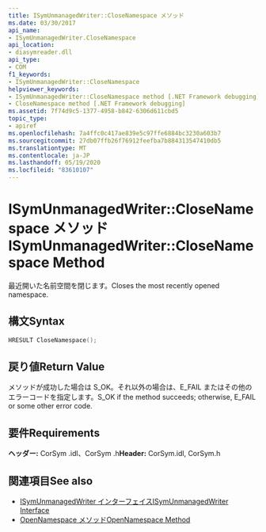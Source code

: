 ```yaml
---
title: ISymUnmanagedWriter::CloseNamespace メソッド
ms.date: 03/30/2017
api_name:
- ISymUnmanagedWriter.CloseNamespace
api_location:
- diasymreader.dll
api_type:
- COM
f1_keywords:
- ISymUnmanagedWriter::CloseNamespace
helpviewer_keywords:
- ISymUnmanagedWriter::CloseNamespace method [.NET Framework debugging]
- CloseNamespace method [.NET Framework debugging]
ms.assetid: 7f74d9c5-1377-4958-b842-6306d611cbd5
topic_type:
- apiref
ms.openlocfilehash: 7a4ffc0c417ae839e5c97ffe6884bc3230a603b7
ms.sourcegitcommit: 27db07ffb26f76912feefba7b884313547410db5
ms.translationtype: MT
ms.contentlocale: ja-JP
ms.lasthandoff: 05/19/2020
ms.locfileid: "83610107"
---
```

# <a name="isymunmanagedwriterclosenamespace-method"></a><span data-ttu-id="33346-102">ISymUnmanagedWriter::CloseNamespace メソッド</span><span class="sxs-lookup"><span data-stu-id="33346-102">ISymUnmanagedWriter::CloseNamespace Method</span></span>
<span data-ttu-id="33346-103">最近開いた名前空間を閉じます。</span><span class="sxs-lookup"><span data-stu-id="33346-103">Closes the most recently opened namespace.</span></span>  
  
## <a name="syntax"></a><span data-ttu-id="33346-104">構文</span><span class="sxs-lookup"><span data-stu-id="33346-104">Syntax</span></span>  
  
```cpp  
HRESULT CloseNamespace();  
```  
  
## <a name="return-value"></a><span data-ttu-id="33346-105">戻り値</span><span class="sxs-lookup"><span data-stu-id="33346-105">Return Value</span></span>  
 <span data-ttu-id="33346-106">メソッドが成功した場合は S_OK。それ以外の場合は、E_FAIL またはその他のエラーコードを指定します。</span><span class="sxs-lookup"><span data-stu-id="33346-106">S_OK if the method succeeds; otherwise, E_FAIL or some other error code.</span></span>  
  
## <a name="requirements"></a><span data-ttu-id="33346-107">要件</span><span class="sxs-lookup"><span data-stu-id="33346-107">Requirements</span></span>  
 <span data-ttu-id="33346-108">**ヘッダー:** CorSym .idl、CorSym .h</span><span class="sxs-lookup"><span data-stu-id="33346-108">**Header:** CorSym.idl, CorSym.h</span></span>  
  
## <a name="see-also"></a><span data-ttu-id="33346-109">関連項目</span><span class="sxs-lookup"><span data-stu-id="33346-109">See also</span></span>

- [<span data-ttu-id="33346-110">ISymUnmanagedWriter インターフェイス</span><span class="sxs-lookup"><span data-stu-id="33346-110">ISymUnmanagedWriter Interface</span></span>](isymunmanagedwriter-interface.md)
- [<span data-ttu-id="33346-111">OpenNamespace メソッド</span><span class="sxs-lookup"><span data-stu-id="33346-111">OpenNamespace Method</span></span>](isymunmanagedwriter-opennamespace-method.md)
